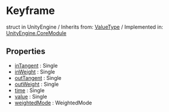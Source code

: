 # Keyframe
struct in UnityEngine
 / Inherits from: <a href="https://docs.unity3d.com/6000.2/Documentation/ScriptReference/ValueType.html">ValueType</a> / Implemented in: <a href="https://docs.unity3d.com/6000.2/Documentation/ScriptReference/UnityEngine.CoreModule.html">UnityEngine.CoreModule</a>

## Properties
- <a href="https://docs.unity3d.com/6000.2/Documentation/ScriptReference/Keyframe-inTangent.html">inTangent</a> : Single
- <a href="https://docs.unity3d.com/6000.2/Documentation/ScriptReference/Keyframe-inWeight.html">inWeight</a> : Single
- <a href="https://docs.unity3d.com/6000.2/Documentation/ScriptReference/Keyframe-outTangent.html">outTangent</a> : Single
- <a href="https://docs.unity3d.com/6000.2/Documentation/ScriptReference/Keyframe-outWeight.html">outWeight</a> : Single
- <a href="https://docs.unity3d.com/6000.2/Documentation/ScriptReference/Keyframe-time.html">time</a> : Single
- <a href="https://docs.unity3d.com/6000.2/Documentation/ScriptReference/Keyframe-value.html">value</a> : Single
- <a href="https://docs.unity3d.com/6000.2/Documentation/ScriptReference/Keyframe-weightedMode.html">weightedMode</a> : WeightedMode
